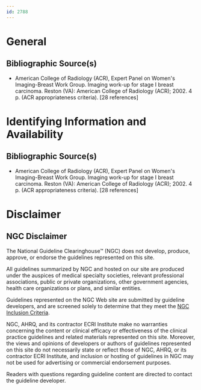 ```yaml
---
id: 2788
---
```


# General

## Bibliographic Source(s)

- American College of Radiology (ACR), Expert Panel on Women's Imaging-Breast Work Group. Imaging work-up for stage I breast carcinoma. Reston (VA): American College of Radiology (ACR); 2002. 4 p. (ACR appropriateness criteria). [28 references]

# Identifying Information and Availability

## Bibliographic Source(s)

- American College of Radiology (ACR), Expert Panel on Women's Imaging-Breast Work Group. Imaging work-up for stage I breast carcinoma. Reston (VA): American College of Radiology (ACR); 2002. 4 p. (ACR appropriateness criteria). [28 references]

# Disclaimer

## NGC Disclaimer

The National Guideline Clearinghouse™ (NGC) does not develop, produce, approve, or endorse the guidelines represented on this site.

All guidelines summarized by NGC and hosted on our site are produced under the auspices of medical specialty societies, relevant professional associations, public or private organizations, other government agencies, health care organizations or plans, and similar entities.

Guidelines represented on the NGC Web site are submitted by guideline developers, and are screened solely to determine that they meet the [NGC Inclusion Criteria](/help-and-about/summaries/inclusion-criteria).

NGC, AHRQ, and its contractor ECRI Institute make no warranties concerning the content or clinical efficacy or effectiveness of the clinical practice guidelines and related materials represented on this site. Moreover, the views and opinions of developers or authors of guidelines represented on this site do not necessarily state or reflect those of NGC, AHRQ, or its contractor ECRI Institute, and inclusion or hosting of guidelines in NGC may not be used for advertising or commercial endorsement purposes.

Readers with questions regarding guideline content are directed to contact the guideline developer.


